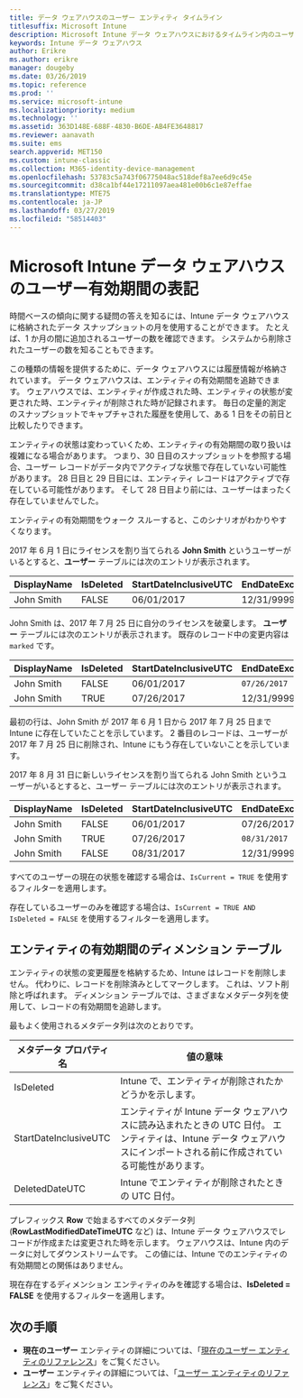```yaml
---
title: データ ウェアハウスのユーザー エンティティ タイムライン
titlesuffix: Microsoft Intune
description: Microsoft Intune データ ウェアハウスにおけるタイムライン内のユーザーの表記方法について説明します。
keywords: Intune データ ウェアハウス
author: Erikre
ms.author: erikre
manager: dougeby
ms.date: 03/26/2019
ms.topic: reference
ms.prod: ''
ms.service: microsoft-intune
ms.localizationpriority: medium
ms.technology: ''
ms.assetid: 363D148E-688F-4830-B6DE-AB4FE3648817
ms.reviewer: aanavath
ms.suite: ems
search.appverid: MET150
ms.custom: intune-classic
ms.collection: M365-identity-device-management
ms.openlocfilehash: 53783c5a743f06775048ac518def8a7ee6d9c45e
ms.sourcegitcommit: d38ca1bf44e17211097aea481e00b6c1e87effae
ms.translationtype: MTE75
ms.contentlocale: ja-JP
ms.lasthandoff: 03/27/2019
ms.locfileid: "58514403"
---
```

# <a name="user-lifetime-representation-in-the-microsoft-intune-data-warehouse"></a>Microsoft Intune データ ウェアハウスのユーザー有効期間の表記

時間ベースの傾向に関する疑問の答えを知るには、Intune データ ウェアハウスに格納されたデータ スナップショットの月を使用することができます。 たとえば、1 か月の間に追加されるユーザーの数を確認できます。 システムから削除されたユーザーの数を知ることもできます。

この種類の情報を提供するために、データ ウェアハウスには履歴情報が格納されています。 データ ウェアハウスは、エンティティの有効期間を追跡できます。 ウェアハウスでは、エンティティが作成された時、エンティティの状態が変更された時、エンティティが削除された時が記録されます。 毎日の定量的測定のスナップショットでキャプチャされた履歴を使用して、ある 1 日をその前日と比較したりできます。

エンティティの状態は変わっていくため、エンティティの有効期間の取り扱いは複雑になる場合があります。 つまり、30 日目のスナップショットを参照する場合、ユーザー レコードがデータ内でアクティブな状態で存在していない可能性があります。 28 日目と 29 日目には、エンティティ レコードはアクティブで存在している可能性があります。 そして 28 日目より前には、ユーザーはまったく存在していませんでした。

エンティティの有効期間をウォーク スルーすると、このシナリオがわかりやすくなります。

2017 年 6 月 1 日にライセンスを割り当てられる **John Smith** というユーザーがいるとすると、**ユーザー** テーブルには次のエントリが表示されます。 
 
| DisplayName  | IsDeleted | StartDateInclusiveUTC | EndDateExclusiveUTC | IsCurrent 
| -- | -- | -- | -- | -- |
| John Smith | FALSE | 06/01/2017 | 12/31/9999 | TRUE
 
John Smith は、2017 年 7 月 25 日に自分のライセンスを破棄します。 **ユーザー** テーブルには次のエントリが表示されます。 既存のレコード中の変更内容は `marked` です。 

| DisplayName  | IsDeleted | StartDateInclusiveUTC | EndDateExclusiveUTC | IsCurrent 
| -- | -- | -- | -- | -- |
| John Smith | FALSE | 06/01/2017 | `07/26/2017` | `FALSE` 
| John Smith | TRUE | 07/26/2017 | 12/31/9999 | TRUE 

最初の行は、John Smith が 2017 年 6 月 1 日から 2017 年 7 月 25 日まで Intune に存在していたことを示しています。 2 番目のレコードは、ユーザーが 2017 年 7 月 25 日に削除され、Intune にもう存在していないことを示しています。

2017 年 8 月 31 日に新しいライセンスを割り当てられる John Smith というユーザーがいるとすると、ユーザー テーブルには次のエントリが表示されます。
 
| DisplayName  | IsDeleted | StartDateInclusiveUTC | EndDateExclusiveUTC | IsCurrent 
| -- | -- | -- | -- | -- |
| John Smith | FALSE | 06/01/2017 | 07/26/2017 | FALSE 
| John Smith | TRUE | 07/26/2017 | `08/31/2017` | `FALSE` 
| John Smith | FALSE | 08/31/2017 | 12/31/9999 | TRUE 
 
すべてのユーザーの現在の状態を確認する場合は、`IsCurrent = TRUE` を使用するフィルターを適用します。 
 
存在しているユーザーのみを確認する場合は、`IsCurrent = TRUE AND IsDeleted = FALSE` を使用するフィルターを適用します。

## <a name="dimension-tables-in-the-entity-lifetime"></a>エンティティの有効期間のディメンション テーブル

エンティティの状態の変更履歴を格納するため、Intune はレコードを削除しません。 代わりに、レコードを削除済みとしてマークします。 これは、ソフト削除と呼ばれます。 ディメンション テーブルでは、さまざまなメタデータ列を使用して、レコードの有効期間を追跡します。 

最もよく使用されるメタデータ列は次のとおりです。 

| メタデータ プロパティ名  | 値の意味 |
|--|--|
| IsDeleted | Intune で、エンティティが削除されたかどうかを示します。 |
| StartDateInclusiveUTC  | エンティティが Intune データ ウェアハウスに読み込まれたときの UTC 日付。 エンティティは、Intune データ ウェアハウスにインポートされる前に作成されている可能性があります。 |
| DeletedDateUTC  | Intune でエンティティが削除されたときの UTC 日付。 |  

プレフィックス **Row** で始まるすべてのメタデータ列 (**RowLastModifiedDateTimeUTC** など) は、Intune データ ウェアハウスでレコードが作成または変更された時を示します。 ウェアハウスは、Intune 内のデータに対してダウンストリームです。 この値には、Intune でのエンティティの有効期間との関係はありません。  
 
現在存在するディメンション エンティティのみを確認する場合は、**IsDeleted = FALSE** を使用するフィルターを適用します。

## <a name="next-steps"></a>次の手順

 - **現在のユーザー** エンティティの詳細については、「[現在のユーザー エンティティのリファレンス](reports-ref-current-user.md)」をご覧ください。
 - **ユーザー** エンティティの詳細については、「[ユーザー エンティティのリファレンス](reports-ref-user.md)」をご覧ください。

